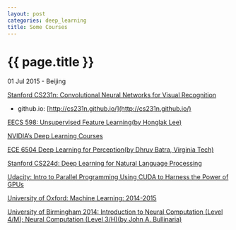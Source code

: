 ```yaml
---
layout: post
categories: deep_learning
title: Some Courses
---
```


{{ page.title }}
================

<p class="meta">01 Jul 2015 - Beijing</p>

[Stanford CS231n: Convolutional Neural Networks for Visual Recognition](http://cs231n.stanford.edu/)

- github.io: [http://cs231n.github.io/](http://cs231n.github.io/)

[EECS 598: Unsupervised Feature Learning(by Honglak Lee)](http://web.eecs.umich.edu/~honglak/teaching/eecs598/schedule.html)

[NVIDIA’s Deep Learning Courses](https://developer.nvidia.com/deep-learning-courses)

[ECE 6504 Deep Learning for Perception(by Dhruv Batra, Virginia Tech)](https://computing.ece.vt.edu/~f15ece6504/)

[Stanford CS224d: Deep Learning for Natural Language Processing](http://cs224d.stanford.edu/)

[Udacity: Intro to Parallel Programming Using CUDA to Harness the Power of GPUs](https://www.udacity.com/course/intro-to-parallel-programming--cs344)

[University of Oxford: Machine Learning: 2014-2015](https://www.cs.ox.ac.uk/people/nando.defreitas/machinelearning/)

[University of Birmingham 2014: Introduction to Neural Computation (Level 4/M); Neural Computation (Level 3/H)(by John A. Bullinaria)](http://www.cs.bham.ac.uk/~jxb/inc.html)
